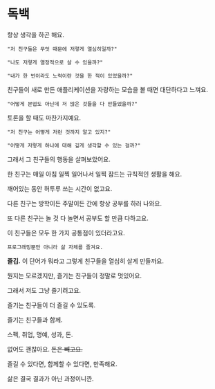 # 독백
  
항상 생각을 하곤 해요.  
```
"저 친구들은 무엇 때문에 저렇게 열심히일까?"

"나도 저렇게 열정적으로 살 수 있을까?"

"내가 한 번이라도 노력이란 것을 한 적이 있었을까?"
```
친구들이 새로 만든 애플리케이션을 자랑하는 모습을 볼 때면 대단하다고 느껴요.
```
"어떻게 본업도 아닌데 저 많은 것들을 다 만들었을까?"
```
토론을 할 때도 마찬가지예요.
```
"저 친구는 어떻게 저런 것까지 알고 있지?"

"어떻게 저렇게 하나에 대해 깊게 생각할 수 있는 걸까?"
```
그래서 그 친구들의 행동을 살펴보았어요.

한 친구는 매일 아침 일찍 일어나서 일찍 잠드는 규칙적인 생활을 해요.

깨어있는 동안 허투루 쓰는 시간이 없고요.

다른 친구는 방학이든 주말이든 간에 항상 공부를 하러 나와요.

또 다른 친구는 놀 것 다 놀면서 공부도 할 만큼 다하고요.

이 친구들은 모두 한 가지 공통점이 있더라고요.
```
프로그래밍뿐만 아니라 삶 자체를 즐겨요.
```
**즐김.** 이 단어가 뭐라고 그렇게 친구들을 열심히 살게 만들까요.

뭔지는 모르겠지만, 즐기는 친구들이 정말로 멋있어요.

그래서 저도 그냥 즐기려고요.

즐기는 친구들이 더 즐길 수 있도록.

즐기는 친구들과 함께.

스펙, 취업, 명예, 성과, 돈.

없어도 괜찮아요. ~~돈은 빼고요.~~

즐길 수 있다면, 함께할 수 있다면, 만족해요.

삶은 결국 결과가 아닌 과정이니깐.
